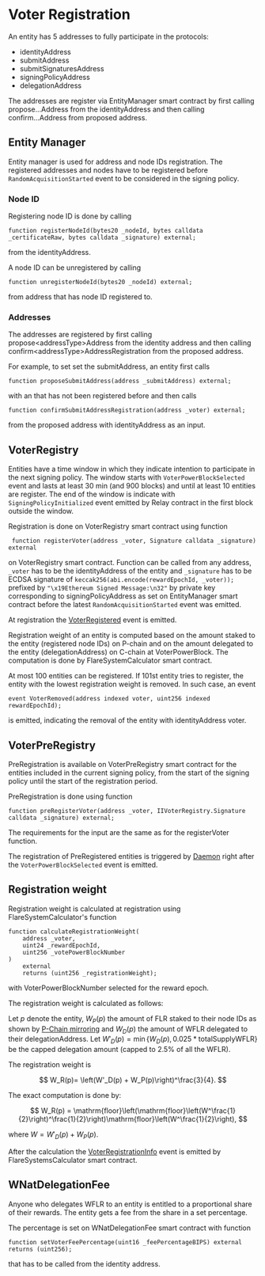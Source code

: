 # Voter Registration

An entity has 5 addresses to fully participate in the protocols:

- identityAddress
- submitAddress
- submitSignaturesAddress
- signingPolicyAddress
- delegationAddress

The addresses are register via EntityManager smart contract by first calling propose...Address from the identityAddress and then calling confirm...Address from proposed address.

## Entity Manager

Entity manager is used for address and node IDs registration.
The registered addresses and nodes have to be registered before `RandomAcquisitionStarted` event to be considered in the signing policy.

### Node ID

Registering node ID is done by calling

```Solidity
function registerNodeId(bytes20 _nodeId, bytes calldata _certificateRaw, bytes calldata _signature) external;
```

from the identityAddress.

A node ID can be unregistered by calling

```Solidity
function unregisterNodeId(bytes20 _nodeId) external;
```

from address that has node ID registered to.

### Addresses

The addresses are registered by first calling propose\<addressType>Address from the identity address and
then calling confirm\<addressType>AddressRegistration from the proposed address.

For example, to set set the submitAddress, an entity first calls

```Solidity
function proposeSubmitAddress(address _submitAddress) external;
```

with an that has not been registered before and then
calls

```Solidity
function confirmSubmitAddressRegistration(address _voter) external;
```

from the proposed address with identityAddress as an input.

## VoterRegistry

Entities have a time window in which they indicate intention to participate in the next signing policy.
The window starts with `VoterPowerBlockSelected` event and lasts at least 30 min (and 900 blocks) and until at least 10 entities are register.
The end of the window is indicate with `SigningPolicyInitialized` event emitted by Relay contract in the first block outside the window.

Registration is done on VoterRegistry smart contract using function

```Solidity
 function registerVoter(address _voter, Signature calldata _signature) external
```

on VoterRegistry smart contract.
Function can be called from any address, `_voter` has to be the identityAddress of the entity and `_signature` has to be ECDSA signature of `keccak256(abi.encode(rewardEpochId, _voter));` prefixed by `"\x19Ethereum Signed Message:\n32"`
by private key corresponding to signingPolicyAddress as set on EntityManager smart contract before the latest `RandomAcquisitionStarted` event was emitted.

At registration the [VoterRegistered](https://github.com/flare-foundation/flare-smart-contracts-v2/blob/main/contracts/userInterfaces/IVoterRegistry.sol#L23) event is emitted. 

Registration weight of an entity is computed based on the amount staked to the entity (registered node IDs) on P-chain and on the amount delegated to the entity (delegationAddress) on C-chain at VoterPowerBlock.
The computation is done by FlareSystemCalculator smart contract.

At most 100 entities can be registered.
If 101st entity tries to register, the entity with the lowest registration weight is removed.
In such case, an event

```Solidity
event VoterRemoved(address indexed voter, uint256 indexed rewardEpochId);
```

is emitted, indicating the removal of the entity with identityAddress voter.

## VoterPreRegistry

PreRegistration is available on VoterPreRegistry smart contract for the entities included in the current signing policy, from the start of the signing policy until the start of the registration period.

PreRegistration is done using function

```Solidity
function preRegisterVoter(address _voter, IIVoterRegistry.Signature calldata _signature) external;
```

The requirements for the input are the same as for the registerVoter function.

The registration of PreRegistered entities is triggered by [Daemon](Daemon.md) right after the `VoterPowerBlockSelected` event is emitted.

## Registration weight

Registration weight is calculated at registration using FlareSystemCalculator's function

```Solidity
function calculateRegistrationWeight(
    address _voter,
    uint24 _rewardEpochId,
    uint256 _votePowerBlockNumber
)
    external
    returns (uint256 _registrationWeight);
```

with VoterPowerBlockNumber selected for the reward epoch.

The registration weight is calculated as follows:

Let $p$ denote the entity, $W_P(p)$ the amount of FLR staked to their node IDs as shown by [P-Chain mirroring](Mirroring.md) and $W_D(p)$ the amount of WFLR delegated to their delegationAddress.
Let $W'_D(p) = \min\{W_D(p), 0.025 * \mathrm{totalSupplyWFLR}\}$ be the capped delegation amount (capped to $2.5\%$ of all the WFLR).

The registration weight is

$$
W_R(p)= \left(W'_D(p) + W_P(p)\right)^\frac{3}{4}.
$$

The exact computation is done by:

$$
W_R(p) = \mathrm{floor}\left(\mathrm{floor}\left(W^\frac{1}{2}\right)^\frac{1}{2}\right)\mathrm{floor}\left(W^\frac{1}{2}\right),
$$

where $W=W'_D(p) + W_P(p)$.

After the calculation the [VoterRegistrationInfo](https://github.com/flare-foundation/flare-smart-contracts-v2/blob/main/contracts/userInterfaces/IFlareSystemsCalculator.sol#L11) event is emitted by FlareSystemsCalculator smart contract.

## WNatDelegationFee

Anyone who delegates WFLR to an entity is entitled to a proportional share of their rewards.
The entity gets a fee from the share in a set percentage.

The percentage is set on WNatDelegationFee smart contract with function

```Solidity
function setVoterFeePercentage(uint16 _feePercentageBIPS) external returns (uint256);
```

that has to be called from the identity address.
